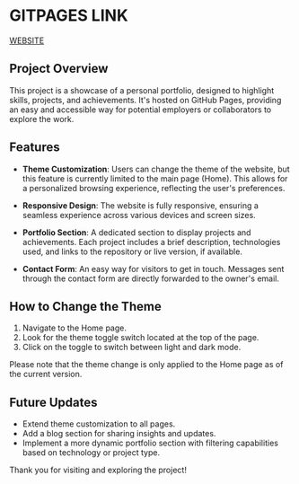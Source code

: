# GITPAGES LINK
[WEBSITE](https://yurisilpess.github.io/gs-sub-yspFINAL/)

## Project Overview

This project is a showcase of a personal portfolio, designed to highlight skills, projects, and achievements. It's hosted on GitHub Pages, providing an easy and accessible way for potential employers or collaborators to explore the work.

## Features

- **Theme Customization**: Users can change the theme of the website, but this feature is currently limited to the main page (Home). This allows for a personalized browsing experience, reflecting the user's preferences.

- **Responsive Design**: The website is fully responsive, ensuring a seamless experience across various devices and screen sizes.

- **Portfolio Section**: A dedicated section to display projects and achievements. Each project includes a brief description, technologies used, and links to the repository or live version, if available.

- **Contact Form**: An easy way for visitors to get in touch. Messages sent through the contact form are directly forwarded to the owner's email.

## How to Change the Theme

1. Navigate to the Home page.
2. Look for the theme toggle switch located at the top of the page.
3. Click on the toggle to switch between light and dark mode.

Please note that the theme change is only applied to the Home page as of the current version.

## Future Updates

- Extend theme customization to all pages.
- Add a blog section for sharing insights and updates.
- Implement a more dynamic portfolio section with filtering capabilities based on technology or project type.

Thank you for visiting and exploring the project!